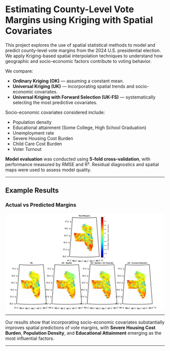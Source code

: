 # Estimating County-Level Vote Margins using Kriging with Spatial Covariates

This project explores the use of spatial statistical methods to model and predict county-level vote margins from the 2024 U.S. presidential election. We apply Kriging-based spatial interpolation techniques to understand how geographic and socio-economic factors contribute to voting behavior.

We compare:
- **Ordinary Kriging (OK)** — assuming a constant mean.
- **Universal Kriging (UK)** — incorporating spatial trends and socio-economic covariates.
- **Universal Kriging with Forward Selection (UK-FS)** — systematically selecting the most predictive covariates.

Socio-economic covariates considered include:
- Population density
- Educational attainment (Some College, High School Graduation)
- Unemployment rate
- Severe Housing Cost Burden
- Child Care Cost Burden
- Voter Turnout

**Model evaluation** was conducted using **5-fold cross-validation**, with performance measured by RMSE and R². Residual diagnostics and spatial maps were used to assess model quality.

---

## Example Results

### Actual vs Predicted Margins
![All Predictions Map](plots/all_pred_map_correct.png)


---

Our results show that incorporating socio-economic covariates substantially improves spatial predictions of vote margins, with **Severe Housing Cost Burden**, **Population Density**, and **Educational Attainment** emerging as the most influential factors.

---
